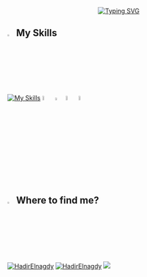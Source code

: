 <p align="center">
<a href="https://git.io/typing-svg"><img src="https://readme-typing-svg.demolab.com?font=Fira+Code&duration=2000&pause=1000&color=E37BF7&random=false&width=435&lines=Hey%2C+This+is+Hadir%F0%9F%91%8B+;Mobile+App+Developer;ITI+Student;Computer+Science+Graduate;ACPC+Finalist" alt="Typing SVG" /></a>
</p>

## <img src="https://media2.giphy.com/media/QssGEmpkyEOhBCb7e1/giphy.gif?cid=ecf05e47a0n3gi1bfqntqmob8g9aid1oyj2wr3ds3mg700bl&rid=giphy.gif" width ="3%"> My Skills
[![My Skills](https://skillicons.dev/icons?i=swift,java,c,cpp,git,github,linkedin,vscode,mysql,androidstudio,postman)](https://skillicons.dev) <img src="https://cdn.jsdelivr.net/gh/devicons/devicon/icons/android/android-plain.svg" width = "5%"/> <img src="https://cdn.jsdelivr.net/gh/devicons/devicon/icons/apple/apple-original.svg"  width = "4%"/> <img src="https://cdn.jsdelivr.net/gh/devicons/devicon/icons/firebase/firebase-plain.svg" width = "5%"/> <img src="https://cdn.jsdelivr.net/gh/devicons/devicon/icons/xcode/xcode-original.svg" width = "5%"/>
          
          
          

          


## <img src="https://media.giphy.com/media/8cY8LQMDLhQ4Ml9fLe/giphy.gif" width ="3%"> Where to find me?

<p>
  <a href="https://www.linkedin.com/in/hadirelnagdy" target="_blank"><img src="https://img.shields.io/badge/LinkedIn-0077B5?style=for-the-badge&logo=linkedin&logoColor=white" alt="HadirElnagdy"/></a> 
  <a href="mailto:hadirelnagdy@gmail.com" target="_blank"><img src="https://img.shields.io/badge/Gmail-D14836?style=for-the-badge&logo=gmail&logoColor=white" alt="HadirElnagdy"/></a> 
  <a href="https://www.facebook.com/hadiirofathi.annajdy#" target="_blank"><img src="https://img.shields.io/badge/Facebook-0077B5?style=for-the-badge&logo=facebook&logoColor=white" /></a>    

</p>  
